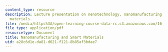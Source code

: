 ```yaml
---
content_type: resource
description: Lecture presentation on nenotechnology, nanomanufacturing, and smart
  materials.
file: /media/https%3A/open-learning-course-data-rc.s3.amazonaws.com/16-982-bio-inspired-structures-spring-2009/a28c6d1eda81d621f1218b85af3bdae7_MIT16_982s09_lec16.pdf
file_type: application/pdf
resourcetype: Document
title: Nanomanufacturing and Smart Materials
uid: a28c6d1e-da81-d621-f121-8b85af3bdae7
---
```


